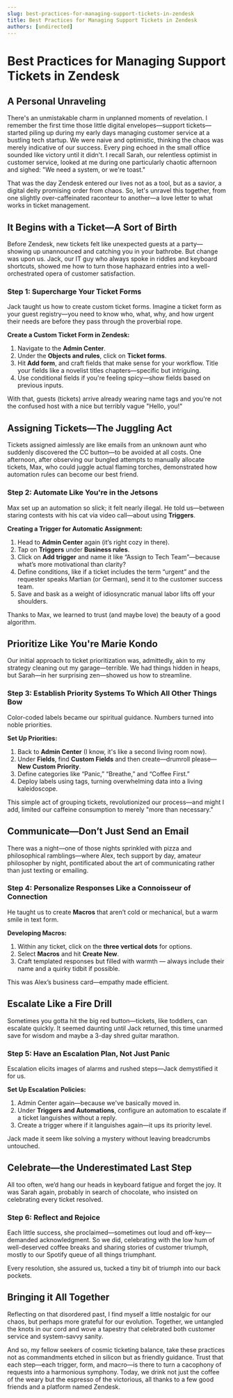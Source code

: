 ```yaml
---
slug: best-practices-for-managing-support-tickets-in-zendesk
title: Best Practices for Managing Support Tickets in Zendesk
authors: [undirected]
---
```



# Best Practices for Managing Support Tickets in Zendesk

## A Personal Unraveling

There's an unmistakable charm in unplanned moments of revelation. I remember the first time those little digital envelopes—support tickets—started piling up during my early days managing customer service at a bustling tech startup. We were naive and optimistic, thinking the chaos was merely indicative of our success. Every ping echoed in the small office sounded like victory until it didn't. I recall Sarah, our relentless optimist in customer service, looked at me during one particularly chaotic afternoon and sighed: "We need a system, or we're toast."

That was the day Zendesk entered our lives not as a tool, but as a savior, a digital deity promising order from chaos. So, let's unravel this together, from one slightly over-caffeinated raconteur to another—a love letter to what works in ticket management.

## It Begins with a Ticket—A Sort of Birth

Before Zendesk, new tickets felt like unexpected guests at a party—showing up unannounced and catching you in your bathrobe. But change was upon us. Jack, our IT guy who always spoke in riddles and keyboard shortcuts, showed me how to turn those haphazard entries into a well-orchestrated opera of customer satisfaction.

### Step 1: Supercharge Your Ticket Forms

Jack taught us how to create custom ticket forms. Imagine a ticket form as your guest registry—you need to know who, what, why, and how urgent their needs are before they pass through the proverbial rope. 

**Create a Custom Ticket Form in Zendesk:** 

1. Navigate to the **Admin Center**.
2. Under the **Objects and rules**, click on **Ticket forms**.
3. Hit **Add form**, and craft fields that make sense for your workflow. Title your fields like a novelist titles chapters—specific but intriguing.
4. Use conditional fields if you're feeling spicy—show fields based on previous inputs.

With that, guests (tickets) arrive already wearing name tags and you're not the confused host with a nice but terribly vague "Hello, you!"

## Assigning Tickets—The Juggling Act 

Tickets assigned aimlessly are like emails from an unknown aunt who suddenly discovered the CC button—to be avoided at all costs. One afternoon, after observing our bungled attempts to manually allocate tickets, Max, who could juggle actual flaming torches, demonstrated how automation rules can become our best friend.

### Step 2: Automate Like You're in the Jetsons

Max set up an automation so slick; it felt nearly illegal. He told us—between staring contests with his cat via video call—about using **Triggers**.

**Creating a Trigger for Automatic Assignment:**

1. Head to **Admin Center** again (it’s right cozy in there).
2. Tap on **Triggers** under **Business rules**.
3. Click on **Add trigger** and name it like “Assign to Tech Team”—because what’s more motivational than clarity?
4. Define conditions, like if a ticket includes the term “urgent” and the requester speaks Martian (or German), send it to the customer success team.
5. Save and bask as a weight of idiosyncratic manual labor lifts off your shoulders.

Thanks to Max, we learned to trust (and maybe love) the beauty of a good algorithm.

## Prioritize Like You're Marie Kondo

Our initial approach to ticket prioritization was, admittedly, akin to my strategy cleaning out my garage—terrible. We had things hidden in heaps, but Sarah—in her surprising zen—showed us how to streamline.

### Step 3: Establish Priority Systems To Which All Other Things Bow

Color-coded labels became our spiritual guidance. Numbers turned into noble priorities.

**Set Up Priorities:**

1. Back to **Admin Center** (I know, it's like a second living room now).
2. Under **Fields**, find **Custom Fields** and then create—drumroll please—**New Custom Priority**.
3. Define categories like “Panic,” “Breathe,” and “Coffee First.”
4. Deploy labels using tags, turning overwhelming data into a living kaleidoscope.

This simple act of grouping tickets, revolutionized our process—and might I add, limited our caffeine consumption to merely "more than necessary."

## Communicate—Don’t Just Send an Email

There was a night—one of those nights sprinkled with pizza and philosophical ramblings—where Alex, tech support by day, amateur philosopher by night, pontificated about the art of communicating rather than just texting or emailing.

### Step 4: Personalize Responses Like a Connoisseur of Connection

He taught us to create **Macros** that aren’t cold or mechanical, but a warm smile in text form.

**Developing Macros:**

1. Within any ticket, click on the **three vertical dots** for options.
2. Select **Macros** and hit **Create New**.
3. Craft templated responses but filled with warmth — always include their name and a quirky tidbit if possible.

This was Alex’s business card—empathy made efficient.

## Escalate Like a Fire Drill

Sometimes you gotta hit the big red button—tickets, like toddlers, can escalate quickly. It seemed daunting until Jack returned, this time unarmed save for wisdom and maybe a 3-day shred guitar marathon.

### Step 5: Have an Escalation Plan, Not Just Panic

Escalation elicits images of alarms and rushed steps—Jack demystified it for us.

**Set Up Escalation Policies:**

1. Admin Center again—because we've basically moved in.
2. Under **Triggers and Automations**, configure an automation to escalate if a ticket languishes without a reply.
3. Create a trigger where if it languishes again—it ups its priority level.

Jack made it seem like solving a mystery without leaving breadcrumbs untouched.

## Celebrate—the Underestimated Last Step

All too often, we’d hang our heads in keyboard fatigue and forget the joy. It was Sarah again, probably in search of chocolate, who insisted on celebrating every ticket resolved.

### Step 6: Reflect and Rejoice

Each little success, she proclaimed—sometimes out loud and off-key—demanded acknowledgment. So we did, celebrating with the low hum of well-deserved coffee breaks and sharing stories of customer triumph, mostly to our Spotify queue of all things triumphant.

Every resolution, she assured us, tucked a tiny bit of triumph into our back pockets.

## Bringing it All Together

Reflecting on that disordered past, I find myself a little nostalgic for our chaos, but perhaps more grateful for our evolution. Together, we untangled the knots in our cord and wove a tapestry that celebrated both customer service and system-savvy sanity.

And so, my fellow seekers of cosmic ticketing balance, take these practices not as commandments etched in silicon but as friendly guidance. Trust that each step—each trigger, form, and macro—is there to turn a cacophony of requests into a harmonious symphony. Today, we drink not just the coffee of the weary but the espresso of the victorious, all thanks to a few good friends and a platform named Zendesk.